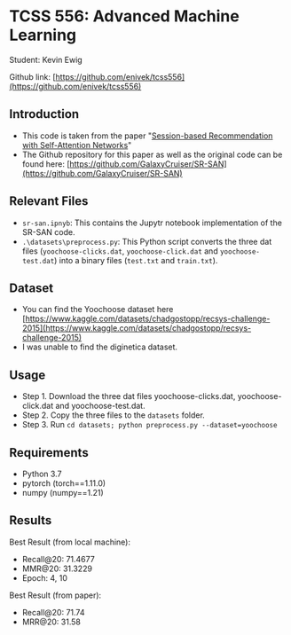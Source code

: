 # TCSS 556: Advanced Machine Learning

Student: Kevin Ewig

Github link: [https://github.com/enivek/tcss556](https://github.com/enivek/tcss556)

## Introduction
- This code is taken from the paper "[Session-based Recommendation with Self-Attention Networks](https://arxiv.org/abs/2102.01922)"
- The Github repository for this paper as well as the original code can be found here: [https://github.com/GalaxyCruiser/SR-SAN](https://github.com/GalaxyCruiser/SR-SAN)

## Relevant Files
- `sr-san.ipnyb`: This contains the Jupytr notebook implementation of the SR-SAN code.
- `.\datasets\preprocess.py`: This Python script converts the three dat files (`yoochoose-clicks.dat`, `yoochoose-click.dat` and `yoochoose-test.dat`) into a binary files (`test.txt` and `train.txt`).

## Dataset
- You can find the Yoochoose dataset here [https://www.kaggle.com/datasets/chadgostopp/recsys-challenge-2015](https://www.kaggle.com/datasets/chadgostopp/recsys-challenge-2015)
- I was unable to find the diginetica dataset.

## Usage
- Step 1. Download the three dat files yoochoose-clicks.dat, yoochoose-click.dat and yoochoose-test.dat.
- Step 2. Copy the three files to the `datasets` folder.
- Step 3. Run `cd datasets; python preprocess.py --dataset=yoochoose`

## Requirements
- Python 3.7
- pytorch (torch==1.11.0)
- numpy (numpy==1.21)

## Results
Best Result (from local machine):
- Recall@20:	71.4677	
- MMR@20:	31.3229	
- Epoch:	4,	10

Best Result (from paper):
- Recall@20: 71.74     
- MRR@20: 31.58
